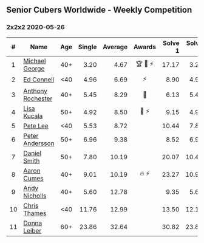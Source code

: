 ## Senior Cubers Worldwide - Weekly Competition
### 2x2x2 2020-05-26

| # | Name | Age | Single | Average | Awards | Solve 1 | Solve 2 | Solve 3 | Solve 4 | Solve 5 | Video |
| :--: | -- | :--: | --: | --: | :--: | --: | --: | --: | --: | --: | :-- |
| 1 | [Michael George](../../persons/michael_george.md) | 40+ | 3.20 | 4.67 | 🏆 🥇 ⚡ | 17.17 | 3.20 | 4.44 | 5.23 | 4.34 | [Link](https://www.facebook.com/events/688407551989463/permalink/691880678308817/) |
| 2 | [Ed Connell](../../persons/ed_connell.md) | <40 | 4.96 | 6.69 | ⚡ | 8.90 | 4.96 | 6.42 | 6.93 | 6.72 | [Link](https://www.facebook.com/events/688407551989463/permalink/691158718381013/) |
| 3 | [Anthony Rochester](../../persons/anthony_rochester.md) | 40+ | 5.45 | 8.29 | 🥈 | 6.13 | 5.45 | 9.65 | 9.08 | 15.34 | [Link](https://www.facebook.com/events/688407551989463/permalink/690197401810478/) |
| 4 | [Lisa Kucala](../../persons/lisa_kucala.md) | 50+ | 4.92 | 8.50 | 🥉 ⚡ | 9.15 | 4.92 | 8.98 | 7.36 | 9.81 | [Link](https://www.facebook.com/events/688407551989463/permalink/691370505026501/) |
| 5 | [Pete Lee](../../persons/pete_lee.md) | <40 | 5.53 | 8.72 |  | 10.44 | 7.88 | 8.43 | 9.85 | 5.53 | [Link](https://www.facebook.com/events/688407551989463/permalink/691223218374563/) |
| 6 | [Peter Andersson](../../persons/peter_andersson.md) | 50+ | 6.96 | 9.38 |  | 8.52 | 6.96 | 11.89 | 8.23 | 11.39 | [Link](https://www.facebook.com/events/688407551989463/permalink/690673085096243/) |
| 7 | [Daniel Smith](../../persons/daniel_smith.md) | 50+ | 7.80 | 10.19 |  | 20.07 | 10.41 | 7.80 | 10.55 | 9.60 | [Link](https://www.facebook.com/events/688407551989463/permalink/692476188249266/) |
| 8 | [Aaron Cumes](../../persons/aaron_cumes.md) | 40+ | 9.01 | 10.19 | 🔥 ⚡ | 23.27 | 10.97 | 9.01 | 10.22 | 9.39 | [Link](https://www.facebook.com/events/688407551989463/permalink/689016551928563/) |
| 9 | [Andy Nicholls](../../persons/andy_nicholls.md) | 40+ | 5.60 | 12.78 |  | 9.35 | 5.60 | 13.12 | 19.46 | 15.88 | [Link](https://www.facebook.com/events/688407551989463/permalink/690033871826831/) |
| 10 | [Chris Thames](../../persons/chris_thames.md) | <40 | 11.76 | 12.99 |  | 13.50 | 12.10 | 11.76 | 13.36 | 20.27 | [Link](https://www.facebook.com/events/688407551989463/permalink/690376438459241/) |
| 11 | [Donna Leiber](../../persons/donna_leiber.md) | 60+ | 23.86 | 32.64 |  | 30.82 | 23.86 | 60.00 | 42.99 | 24.12 | [Link](https://www.facebook.com/events/688407551989463/permalink/690853598411525/) |

<!-- Global site tag (gtag.js) - Google Analytics -->
<script async src="https://www.googletagmanager.com/gtag/js?id=UA-86348435-3"></script>
<script>window.dataLayer = window.dataLayer || []; function gtag() {dataLayer.push(arguments);} gtag('js', new Date()); gtag('config', 'UA-86348435-3');</script>
